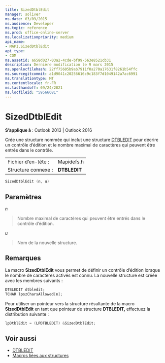 ```yaml
---
title: SizedDtblEdit
manager: soliver
ms.date: 03/09/2015
ms.audience: Developer
ms.topic: reference
ms.prod: office-online-server
ms.localizationpriority: medium
api_name:
- MAPI.SizedDtblEdit
api_type:
- COM
ms.assetid: a658d027-03a2-4cde-bf99-563e8521cb31
description: Dernière modification le 9 mars 2015
ms.openlocfilehash: 22ff75605b9ab7911f0a270a17631f8261b54ffc
ms.sourcegitcommit: a1d9041c20256616c9c183f7d1049142a7ac6991
ms.translationtype: MT
ms.contentlocale: fr-FR
ms.lasthandoff: 09/24/2021
ms.locfileid: "59566681"
---
```

# <a name="sizeddtbledit"></a>SizedDtblEdit

**S’applique à** : Outlook 2013 | Outlook 2016 
  
Crée une structure nommée qui inclut une structure [DTBLEDIT](dtbledit.md) pour décrire un contrôle d’édition et le nombre maximal de caractères qui peuvent être entrés dans le contrôle. 
  
|||
|:-----|:-----|
|Fichier d’en-tête :  <br/> |Mapidefs.h  <br/> |
|Structure connexe :  <br/> |**DTBLEDIT** <br/> |
   
```cpp
SizedDtblEdit (n, u)
```

## <a name="parameters"></a>Paramètres

_n_
  
> Nombre maximal de caractères qui peuvent être entrés dans le contrôle d’édition.
    
_u_
  
> Nom de la nouvelle structure.
    
## <a name="remarks"></a>Remarques

La macro **SizedDtblEdit** vous permet de définir un contrôle d’édition lorsque le nombre de caractères activés est connu. La nouvelle structure est créée avec les membres suivants : 
  
```cpp
DTBLEDIT dtbledit;
TCHAR lpszCharsAllowed[n];

```

Pour utiliser un pointeur vers la structure résultante de la macro **SizedDtblEdit** en tant que pointeur de structure **DTBLEDIT,** effectuez la distribution suivante : 
  
```cpp
lpDtblEdit = (LPDTBLEDIT) &SizedDtblEdit;

```

## <a name="see-also"></a>Voir aussi

- [DTBLEDIT](dtbledit.md)
- [Macros liées aux structures](macros-related-to-structures.md)

